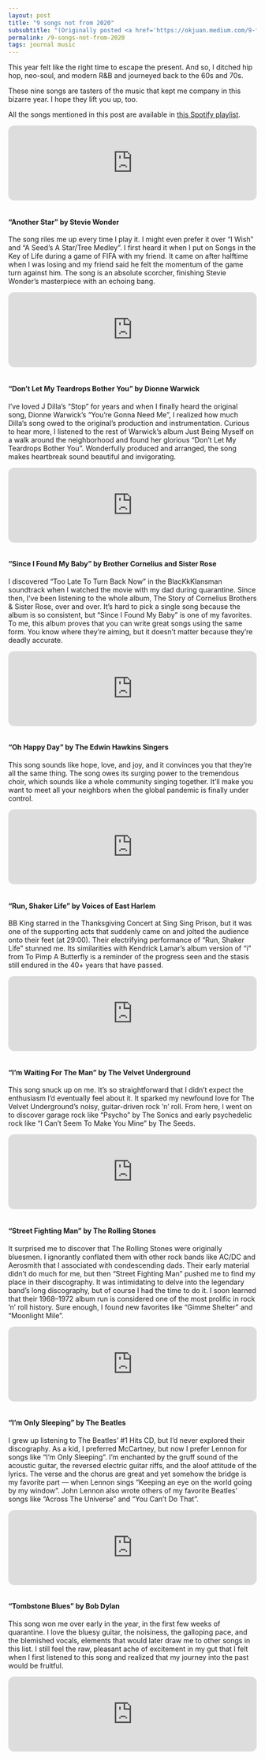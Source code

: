 ```yaml
---
layout: post
title: "9 songs not from 2020"
subsubtitle: "(Originally posted <a href='https://okjuan.medium.com/9-favorite-songs-not-from-2020-e1c1f285269c'>on okjuan.medium.com</a>.)"
permalink: /9-songs-not-from-2020
tags: journal music
---
```


This year felt like the right time to escape the present.
And so, I ditched hip hop, neo-soul, and modern R&B and journeyed back to the 60s and 70s.
<!--more-->
These nine songs are tasters of the music that kept me company in this bizarre year.
I hope they lift you up, too.

All the songs mentioned in this post are available in [this Spotify playlist](https://open.spotify.com/playlist/347yAgEmyZmSDEDMfzn7zu?si=_nSEKzNjRY2lNh9a2GtrYA).

<iframe style="border-radius:12px; margin-bottom: 15px;" src="https://open.spotify.com/embed/playlist/347yAgEmyZmSDEDMfzn7zu?utm_source=generator" width="100%" height="152" frameBorder="0" allowfullscreen="" allow="autoplay; clipboard-write; encrypted-media; fullscreen; picture-in-picture" loading="lazy"></iframe>

#### “Another Star” by Stevie Wonder
The song riles me up every time I play it.
I might even prefer it over “I Wish” and “A Seed’s A Star/Tree Medley”.
I first heard it when I put on Songs in the Key of Life during a game of FIFA with my friend.
It came on after halftime when I was losing and my friend said he felt the momentum of the game turn against him.
The song is an absolute scorcher, finishing Stevie Wonder’s masterpiece with an echoing bang.

<iframe style="border-radius:12px; margin-bottom: 15px;" src="https://open.spotify.com/embed/track/5owFj7EOftzR9x5zciL0Bm?utm_source=generator" width="100%" height="152" frameBorder="0" allowfullscreen="" allow="autoplay; clipboard-write; encrypted-media; fullscreen; picture-in-picture" loading="lazy"></iframe>

#### “Don’t Let My Teardrops Bother You” by Dionne Warwick
I’ve loved J Dilla’s “Stop” for years and when I finally heard the original song, Dionne Warwick’s “You’re Gonna Need Me”, I realized how much Dilla’s song owed to the original’s production and instrumentation.
Curious to hear more, I listened to the rest of Warwick’s album Just Being Myself on a walk around the neighborhood and found her glorious “Don’t Let My Teardrops Bother You”.
Wonderfully produced and arranged, the song makes heartbreak sound beautiful and invigorating.

<iframe style="border-radius:12px; margin-bottom: 15px;" src="https://open.spotify.com/embed/track/0RqNzHgFwADfc3gPv7xNT8?utm_source=generator" width="100%" height="152" frameBorder="0" allowfullscreen="" allow="autoplay; clipboard-write; encrypted-media; fullscreen; picture-in-picture" loading="lazy"></iframe>

#### “Since I Found My Baby” by Brother Cornelius and Sister Rose
I discovered “Too Late To Turn Back Now” in the BlacKkKlansman soundtrack when I watched the movie with my dad during quarantine.
Since then, I’ve been listening to the whole album, The Story of Cornelius Brothers & Sister Rose, over and over.
It’s hard to pick a single song because the album is so consistent, but “Since I Found My Baby” is one of my favorites.
To me, this album proves that you can write great songs using the same form.
You know where they’re aiming, but it doesn’t matter because they’re deadly accurate.

<iframe style="border-radius:12px; margin-bottom: 15px;" src="https://open.spotify.com/embed/track/7ioli04BC5rpLV8Eovt4Rb?utm_source=generator" width="100%" height="152" frameBorder="0" allowfullscreen="" allow="autoplay; clipboard-write; encrypted-media; fullscreen; picture-in-picture" loading="lazy"></iframe>

#### “Oh Happy Day” by The Edwin Hawkins Singers
This song sounds like hope, love, and joy, and it convinces you that they’re all the same thing.
The song owes its surging power to the tremendous choir, which sounds like a whole community singing together.
It’ll make you want to meet all your neighbors when the global pandemic is finally under control.

<iframe style="border-radius:12px; margin-bottom: 15px;" src="https://open.spotify.com/embed/track/34yIb7hw5SuR80au1BHTtt?utm_source=generator" width="100%" height="152" frameBorder="0" allowfullscreen="" allow="autoplay; clipboard-write; encrypted-media; fullscreen; picture-in-picture" loading="lazy"></iframe>

#### “Run, Shaker Life” by Voices of East Harlem
BB King starred in the Thanksgiving Concert at Sing Sing Prison, but it was one of the supporting acts that suddenly came on and jolted the audience onto their feet (at 29:00).
Their electrifying performance of “Run, Shaker Life” stunned me.
Its similarities with Kendrick Lamar’s album version of “i” from To Pimp A Butterfly is a reminder of the progress seen and the stasis still endured in the 40+ years that have passed.

<iframe style="border-radius:12px; margin-bottom: 15px;" src="https://open.spotify.com/embed/track/40jG7x0VVLcBfAoFPR4Xam?utm_source=generator" width="100%" height="152" frameBorder="0" allowfullscreen="" allow="autoplay; clipboard-write; encrypted-media; fullscreen; picture-in-picture" loading="lazy"></iframe>

#### “I’m Waiting For The Man” by The Velvet Underground
This song snuck up on me.
It’s so straightforward that I didn’t expect the enthusiasm I’d eventually feel about it.
It sparked my newfound love for The Velvet Underground’s noisy, guitar-driven rock ’n’ roll.
From here, I went on to discover garage rock like “Psycho” by The Sonics and early psychedelic rock like “I Can’t Seem To Make You Mine” by The Seeds.

<iframe style="border-radius:12px; margin-bottom: 15px;" src="https://open.spotify.com/embed/track/3fElupNRLRJ0tbUDahPrAb?utm_source=generator" width="100%" height="152" frameBorder="0" allowfullscreen="" allow="autoplay; clipboard-write; encrypted-media; fullscreen; picture-in-picture" loading="lazy"></iframe>

#### “Street Fighting Man” by The Rolling Stones
It surprised me to discover that The Rolling Stones were originally bluesmen.
I ignorantly conflated them with other rock bands like AC/DC and Aerosmith that I associated with condescending dads.
Their early material didn’t do much for me, but then “Street Fighting Man” pushed me to find my place in their discography.
It was intimidating to delve into the legendary band’s long discography, but of course I had the time to do it.
I soon learned that their 1968–1972 album run is considered one of the most prolific in rock ’n’ roll history.
Sure enough, I found new favorites like “Gimme Shelter” and “Moonlight Mile”.

<iframe style="border-radius:12px; margin-bottom: 15px;" src="https://open.spotify.com/embed/track/7EXgO1bRnEArE58rtrgMWB?utm_source=generator" width="100%" height="152" frameBorder="0" allowfullscreen="" allow="autoplay; clipboard-write; encrypted-media; fullscreen; picture-in-picture" loading="lazy"></iframe>

#### “I’m Only Sleeping” by The Beatles
I grew up listening to The Beatles’ #1 Hits CD, but I’d never explored their discography.
As a kid, I preferred McCartney, but now I prefer Lennon for songs like “I’m Only Sleeping”.
I’m enchanted by the gruff sound of the acoustic guitar, the reversed electric guitar riffs, and the aloof attitude of the lyrics.
The verse and the chorus are great and yet somehow the bridge is my favorite part — when Lennon sings “Keeping an eye on the world going by my window”.
John Lennon also wrote others of my favorite Beatles’ songs like “Across The Universe” and “You Can’t Do That”.

<iframe style="border-radius:12px; margin-bottom: 15px;" src="https://open.spotify.com/embed/track/2ylCrFiBu98SC0vFfaCent?utm_source=generator" width="100%" height="152" frameBorder="0" allowfullscreen="" allow="autoplay; clipboard-write; encrypted-media; fullscreen; picture-in-picture" loading="lazy"></iframe>

#### “Tombstone Blues” by Bob Dylan
This song won me over early in the year, in the first few weeks of quarantine.
I love the bluesy guitar, the noisiness, the galloping pace, and the blemished vocals, elements that would later draw me to other songs in this list.
I still feel the raw, pleasant ache of excitement in my gut that I felt when I first listened to this song and realized that my journey into the past would be fruitful.

<iframe style="border-radius:12px; margin-bottom: 15px;" src="https://open.spotify.com/embed/track/5JqsRFZYDtIK5Rgeuzd2Jv?utm_source=generator" width="100%" height="152" frameBorder="0" allowfullscreen="" allow="autoplay; clipboard-write; encrypted-media; fullscreen; picture-in-picture" loading="lazy"></iframe>